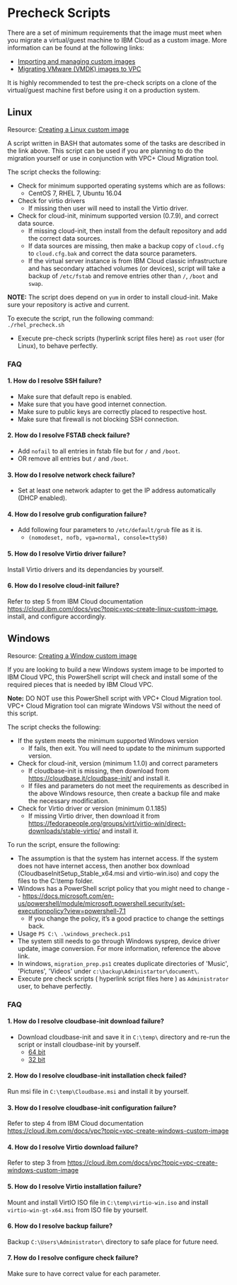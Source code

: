 # Precheck Scripts #
There are a set of minimum requirements that the image must meet when you migrate a virtual/guest
machine to IBM Cloud as a custom image. More information can be found at the following links:
- [Importing and managing custom images](https://cloud.ibm.com/docs/vpc?topic=vpc-managing-images)
- [Migrating VMware (VMDK) images to VPC](https://cloud.ibm.com/docs/cloud-infrastructure?topic=cloud-infrastructure-migrating-vmware-vmdk-images)

It is highly recommended to test the pre-check scripts on a clone of the virtual/guest machine
first before using it on a production system.

## Linux ##
Resource: [Creating a Linux custom image](https://cloud.ibm.com/docs/vpc?topic=vpc-create-linux-custom-image)

A script written in BASH that automates some of the tasks are described in the link above.  This
script can be used if you are planning to do the migration yourself or use in conjunction with VPC+ 
Cloud Migration tool.

The script checks the following:
- Check for minimum supported operating systems which are as follows:
     - CentOS 7, RHEL 7, Ubuntu 16.04
- Check for virtio drivers
     - If missing then user will need to install the Virtio driver.
- Check for cloud-init, minimum supported version (0.7.9), and correct data source.
     - If missing cloud-init, then install from the default repository and add the correct data sources.
     - If data sources are missing, then make a backup copy of `cloud.cfg` to `cloud.cfg.bak` and correct 
the data source parameters.
     - If the virtual server instance is from IBM Cloud classic infrastructure and has secondary attached
volumes (or devices), script will take a backup of ```/etc/fstab``` and remove entries other than ```/```, ```/boot``` and ```swap```.

**NOTE:** The script does depend on `yum` in order to install cloud-init.  Make sure your repository is
active and current.

To execute the script, run the following command: </br>
```./rhel_precheck.sh```

- Execute pre-check scripts (hyperlink script files here)  as `root` user (for Linux), to behave perfectly.

### FAQ ###
#### 1. How do I resolve SSH failure? ####
* Make sure that default repo is enabled.
* Make sure that you have good internet connection.
* Make sure to public keys are correctly placed to respective host.
* Make sure that firewall is not blocking SSH connection.
    
#### 2. How do I resolve FSTAB check failure? ####
* Add `nofail` to all entries in fstab file but for `/` and `/boot`.
* OR remove all entries but `/` and `/boot`.

#### 3. How do I resolve network check failure? ####
* Set at least one network adapter to get the IP address automatically (DHCP enabled). 
    
#### 4. How do I resolve grub configuration failure? ####
* Add following four parameters to `/etc/default/grub` file as it is.
  - `(nomodeset, nofb, vga=normal, console=ttyS0)`

#### 5. How do I resolve Virtio driver failure? ####
Install Virtio drivers and its dependancies by yourself.

#### 6. How do I resolve cloud-init failure? ####
Refer to step 5 from IBM Cloud documentation https://cloud.ibm.com/docs/vpc?topic=vpc-create-linux-custom-image, install, and configure accordingly.

## Windows ##
Resource: [Creating a Window custom image](https://cloud.ibm.com/docs/vpc?topic=vpc-create-windows-custom-image)

If you are looking to build a new Windows system image to be imported to IBM Cloud VPC, this
PowerShell script will check and install some of the required pieces that is needed by IBM Cloud
VPC.

**Note:** DO NOT use this PowerShell script with VPC+ Cloud Migration tool. VPC+ Cloud Migration
tool can migrate Windows VSI without the need of this script.

The script checks the following:
- If the system meets the minimum supported Windows version
     - If fails, then exit. You will need to update to the minimum supported version.
- Check for cloud-init, version (minimum 1.1.0) and correct parameters
     - If cloudbase-init is missing, then download from https://cloudbase.it/cloudbase-init/ and
install it.
     - If files and parameters do not meet the requirements as described in the above Windows resource,
then create a backup file and make the necessary modification.
- Check for Virtio driver or version (minimum 0.1.185)
     - If missing Virtio driver, then download it from https://fedorapeople.org/groups/virt/virtio-win/direct-downloads/stable-virtio/
and install it.

To run the script, ensure the following:

- The assumption is that the system has internet access.  If the system does not have internet
access, then another box download (CloudbaseInitSetup_Stable_x64.msi and virtio-win.iso) and copy
the files to the C:\temp folder.
- Windows has a PowerShell script policy that you might need to change -- https://docs.microsoft.com/en-us/powershell/module/microsoft.powershell.security/set-executionpolicy?view=powershell-7.1
     - If you change the policy, it’s a good practice to change the settings back.
- Usage ```PS C:\ .\windows_precheck.ps1```
- The system still needs to go through Windows sysprep, device driver update, image conversion.
For more information, reference the above link. 
- In windows, `migration_prep.ps1` creates duplicate directories of 'Music', 'Pictures', 'Videos' under `c:\backup\Administartor\document\`.
- Execute pre check scripts ( hyperlink script files here ) as `Administrator` user, to behave perfectly.

### FAQ ###
#### 1. How do I resolve cloudbase-init download failure? ####
- Download cloudbase-init and save it in `C:\temp\` directory and re-run the script or install cloudbase-init by yourself. 
     - [64 bit](https://cloudbase.it/downloads/CloudbaseInitSetup_Stable_x64.msi "Cloudbase-init X64")
     - [32 bit](https://cloudbase.it/downloads/CloudbaseInitSetup_Stable_x86.msi "Cloudbase init X86")
   
#### 2. How do I resolve cloudbase-init installation check failed? ####
Run msi file in `C:\temp\Cloudbase.msi` and install it by yourself. 

#### 3. How do I resolve cloudbase-init configuration failure? ####
Refer to step 4 from IBM Cloud documentation https://cloud.ibm.com/docs/vpc?topic=vpc-create-windows-custom-image

#### 4. How do I resolve Virtio download failure? ####
Refer to step 3 from https://cloud.ibm.com/docs/vpc?topic=vpc-create-windows-custom-image 

#### 5. How do I resolve Virtio installation failure? ####
Mount and install VirtIO ISO file in `C:\temp\virtio-win.iso` and install `virtio-win-gt-x64.msi` from ISO file by yourself.

#### 6. How do I resolve backup failure? ####
Backup `C:\Users\Administrator\` directory to safe place for future need.

#### 7. How do I resolve configure check failure? ####
Make sure to have correct value for each parameter.
